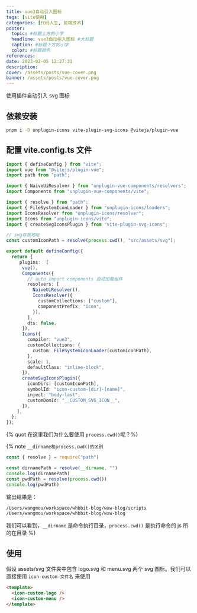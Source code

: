 ```yaml
---
title: vue3自动引入图标
tags: [vite使用]
categories: [代码人生, 前端技术]
poster:
  topic: #标题上方的小字
  headline: vue3自动引入图标 #大标题
  caption: #标题下方的小字
  color: #标题颜色
references:
date: 2023-02-05 12:27:31
description:
cover: /assets/posts/vue-cover.png
banner: /assets/posts/vue-cover.png
---
```


使用插件自动引入 svg 图标

<!-- more -->

## 依赖安装

```bash
pnpm i -D unplugin-icons vite-plugin-svg-icons @vitejs/plugin-vue
```

## 配置 vite.config.ts 文件

```ts
import { defineConfig } from "vite";
import vue from "@vitejs/plugin-vue";
import path from "path";

import { NaiveUiResolver } from "unplugin-vue-components/resolvers";
import Components from "unplugin-vue-components/vite";

import { resolve } from "path";
import { FileSystemIconLoader } from "unplugin-icons/loaders";
import IconsResolver from "unplugin-icons/resolver";
import Icons from "unplugin-icons/vite";
import { createSvgIconsPlugin } from "vite-plugin-svg-icons";

// svg存放地址
const customIconPath = resolve(process.cwd(), "src/assets/svg");

export default defineConfig({
  return {
     plugins:  [
      vue(),
      Components({
        // auto import components 自动加载组件
        resolvers: [
          NaiveUiResolver(),
          IconsResolver({
            customCollections: ["custom"],
            componentPrefix: "icon",
          }),
        ],
        dts: false,
      }),
      Icons({
        compiler: "vue3",
        customCollections: {
          custom: FileSystemIconLoader(customIconPath),
        },
        scale: 1,
        defaultClass: "inline-block",
      }),
      createSvgIconsPlugin({
        iconDirs: [customIconPath],
        symbolId: "icon-custom-[dir]-[name]",
        inject: "body-last",
        customDomId: "__CUSTOM_SVG_ICON__",
      }),
    ],
  };
});
```

{% quot 在这里我们为什么要使用 `process.cwd()`呢？%}

{% note `__dirname和process.cwd()的区别`

```js
const { resolve } = require("path")

const dirnamePath = resolve(__dirname, "")
console.log(dirnamePath)
const pwdPath = resolve(process.cwd())
console.log(pwdPath)
```

输出结果是：

```txt
/Users/wangmou/workspace/whbbit-blog/wxw-blog/scripts
/Users/wangmou/workspace/whbbit-blog/wxw-blog
```

我们可以看到，`__dirname` 是命令执行目录，`process.cwd()` 是执行命令的 js 所的在目录
%}

## 使用

假设 assets/svg 文件夹中包含 logo.svg 和 menu.svg 两个 svg 图标。我们可以直接使用 `icon-custom-文件名` 来使用

```html
<template>
  <icon-custom-logo />
  <icon-custom-menu />
</template>
```

